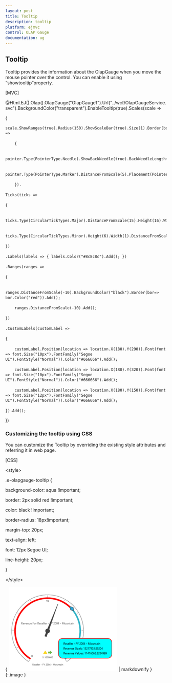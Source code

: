 ```yaml
---
layout: post
title: Tooltip
description: tooltip
platform: ejmvc
control: OLAP Gauge
documentation: ug
---
```


## Tooltip

Tooltip provides the information about the OlapGauge when you move the mouse pointer over the control. You can enable it using “showtooltip”property.





[MVC]

@Html.EJ().Olap().OlapGauge("OlapGauge1").Url("../wcf/OlapGaugeService.svc").BackgroundColor("transparent").EnableTooltip(true).Scales(scale =>

{

    scale.ShowRanges(true).Radius(150).ShowScaleBar(true).Size(1).Border(bor=>bor.Width(0.5)).ShowIndicators(false).ShowLabels(true).Pointers(pointer =>

        {

            pointer.Type(PointerType.Needle).ShowBackNeedle(true).BackNeedleLength(20).Length(120).NeedleType(NeedleType.Rectangle).Width(7).Add();

            pointer.Type(PointerType.Marker).DistanceFromScale(5).Placement(PointerPlacement.Center).BackgroundColor("#29A4D9").Length(25).Width(15).MarkerType(MarkerType.Diamond).Add();

        }).

    Ticks(ticks =>

    {

        ticks.Type(CircularTickTypes.Major).DistanceFromScale(15).Height(16).Width(1).Color("#8c8c8c").Add();

        ticks.Type(CircularTickTypes.Minor).Height(6).Width(1).DistanceFromScale(2).Color("#8c8c8c").Add();

    })

    .Labels(labels => { labels.Color("#8c8c8c").Add(); })

    .Ranges(ranges =>

    {

        ranges.DistanceFromScale(-10).BackgroundColor("black").Border(bor=> bor.Color("red")).Add();

        ranges.DistanceFromScale(-10).Add();

    })

    .CustomLabels(customLabel =>

    {

        customLabel.Position(location => location.X(180).Y(290)).Font(font => font.Size("10px").FontFamily("Segoe UI").FontStyle("Normal")).Color("#666666").Add();

        customLabel.Position(location => location.X(180).Y(320)).Font(font => font.Size("10px").FontFamily("Segoe UI").FontStyle("Normal")).Color("#666666").Add();

        customLabel.Position(location => location.X(180).Y(150)).Font(font => font.Size("12px").FontFamily("Segoe UI").FontStyle("Normal")).Color("#666666").Add();

    }).Add();

})



### Customizing the tooltip using CSS

You can customize the Tooltip by overriding the existing style attributes and referring it in web page.



[CSS]

&lt;style&gt;

.e-olapgauge-tooltip {

  background-color: aqua !important;

  border: 2px solid red !important;

  color: black !important;

  border-radius: 18px!important;

  margin-top: 20px;

  text-align: left;

  font: 12px Segoe UI;

  line-height: 20px;

}

&lt;/style&gt;





{ ![](Tooltip_images/Tooltip_img1.png) | markdownify }
{:.image }


